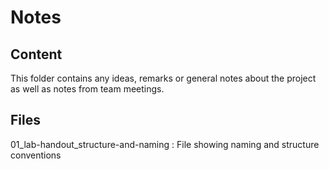 # Notes
## Content
This folder contains any ideas, remarks or general notes about the project as well as notes from team meetings.

## Files
01_lab-handout_structure-and-naming  : File showing naming and structure conventions
